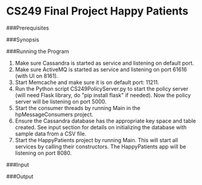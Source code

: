 # CS249 Final Project Happy Patients

###Prerequisites

###Synopsis

###Running the Program
1. Make sure Cassandra is started as service and listening on default port.<br>
2. Make sure ActiveMQ is started as service and listening on port 61616 (with UI on 8161).<br>
3. Start Memcache and make sure it is on default port: 11211.<br>
4. Run the Python script CS249PolicyServer.py to start the policy server (will need Flask library, do "pip install flask" if needed). Now the policy server will be listening on port 5000.<br>
5. Start the consumer threads by running Main in the hpMessageConsumers project. <br>
6. Ensure the Cassandra database has the appropriate key space and table created. See input section for details on initializing the database with sample data from a CSV file.<br>  
7. Start the HappyPatients project by running Main. This will start all services by calling their constructors. The HappyPatients app will be listening on port 8080.<br>

###Input

###Output



